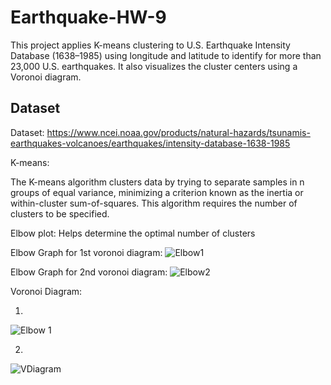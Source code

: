 # Earthquake-HW-9

This project applies K-means clustering to U.S. Earthquake Intensity Database (1638–1985) using longitude and latitude to identify for more than 23,000 U.S. earthquakes. It also visualizes the cluster centers using a Voronoi diagram.

## Dataset

Dataset: https://www.ncei.noaa.gov/products/natural-hazards/tsunamis-earthquakes-volcanoes/earthquakes/intensity-database-1638-1985 

K-means:

The K-means algorithm clusters data by trying to separate samples in n groups of equal variance, minimizing a criterion known as the inertia or within-cluster sum-of-squares. This algorithm requires the number of clusters to be specified. 

Elbow plot: Helps determine the optimal number of clusters

Elbow Graph for 1st voronoi diagram:
![Elbow1](https://github.com/user-attachments/assets/d0b98675-418b-4217-9a37-c714ca64d4b2)

Elbow Graph for 2nd voronoi diagram:
![Elbow2](https://github.com/user-attachments/assets/96a79ef6-ede5-4e72-a02c-916f40906b06)

Voronoi Diagram:

1.
![Elbow 1](https://github.com/user-attachments/assets/737acc34-75c9-42c3-9dae-59b2a1518ded)

2.
![VDiagram](https://github.com/user-attachments/assets/ab17db03-7c92-4ba6-a76b-44ff8b231b6c)





